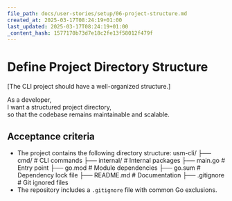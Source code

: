 ```yaml
---
file_path: docs/user-stories/setup/06-project-structure.md
created_at: 2025-03-17T08:24:19+01:00
last_updated: 2025-03-17T08:24:19+01:00
_content_hash: 1577170b73d7e18c2fe13f58012f479f
---
```


# Define Project Directory Structure
[The CLI project should have a well-organized structure.]

As a developer,  
I want a structured project directory,  
so that the codebase remains maintainable and scalable.

## Acceptance criteria

- The project contains the following directory structure:
usm-cli/ 
├── cmd/ # CLI commands 
├── internal/ # Internal packages 
├── main.go # Entry point 
├── go.mod # Module dependencies 
├── go.sum # Dependency lock file 
├── README.md # Documentation 
├── .gitignore # Git ignored files
- The repository includes a `.gitignore` file with common Go exclusions.